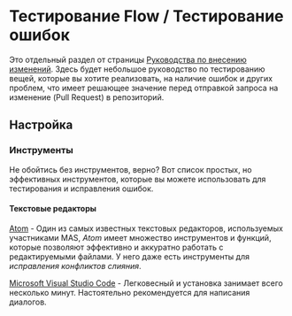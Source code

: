 # Тестирование Flow / Тестирование ошибок
Это отдельный раздел от страницы [Руководства по внесению изменений](https://github.com/Monika-After-Story/MonikaModDev/wiki/Contributing-Guidelines). Здесь будет небольшое руководство по тестированию вещей, которые вы хотите реализовать, на наличие ошибок и других проблем, что имеет решающее значение перед отправкой запроса на изменение (Pull Request) в репозиторий.

## Настройка
### Инструменты
Не обойтись без инструментов, верно? Вот список простых, но эффективных инструментов, которые вы можете использовать для тестирования и исправления ошибок.

#### Текстовые редакторы
[Atom](https://atom.io/) - Один из самых известных текстовых редакторов, используемых участниками MAS, *Atom* имеет множество инструментов и функций, которые позволяют эффективно и аккуратно работать с редактируемыми файлами. У него даже есть инструменты для *исправления конфликтов слияния*.

[Microsoft Visual Studio Code](https://code.visualstudio.com/) - Легковесный и установка занимает всего несколько минут. Настоятельно рекомендуется для написания диалогов.